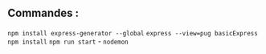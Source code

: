 ## Commandes :
`npm install express-generator --global`
`express --view=pug basicExpress`
`npm install`
`npm run start` - `nodemon`


